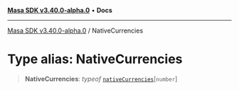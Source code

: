 [**Masa SDK v3.40.0-alpha.0**](../README.md) • **Docs**

***

[Masa SDK v3.40.0-alpha.0](../globals.md) / NativeCurrencies

# Type alias: NativeCurrencies

> **NativeCurrencies**: *typeof* [`nativeCurrencies`](../variables/nativeCurrencies.md)\[`number`\]

